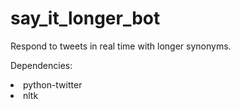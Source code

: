 # say_it_longer_bot

Respond to tweets in real time with longer synonyms.


Dependencies:
   <li>python-twitter</li>
   <li>nltk</li>
